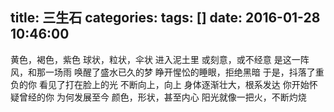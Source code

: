title: 三生石
categories: 
tags: []
date: 2016-01-28 10:46:00
---
黄色，褐色，紫色
球状，粒状，伞状
进入泥土里
或刻意，或不经意
是这一阵风，和那一场雨
唤醒了盛水已久的梦
睁开惺忪的睡眼，拒绝黑暗
于是，抖落了重负的你
看见了打在脸上的光
不断向上，向上
身体逐渐壮大，根系发达
你开始怀疑曾经的你
为何发展至今
颜色，形状，甚至内心
阳光就像一把火，不断灼烧
